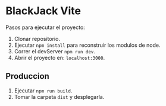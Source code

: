 # BlackJack Vite

Pasos para ejecutar el proyecto:

1. Clonar repositorio.
2. Ejecutar ```npm install``` para reconstruir los modulos de node.
3. Correr el devServer ```npm run dev```.
4. Abrir el proyecto en: ```localhost:3000```.


## Produccion

1. Ejecutar ```npm run build```.
2. Tomar la carpeta ```dist``` y desplegarla.